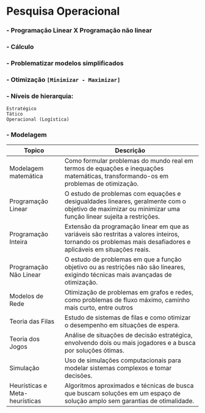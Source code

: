 # Pesquisa Operacional

### - Programação Linear X Programação não linear
### - Cálculo
### - Problematizar modelos simplificados
### - Otimização `[Minimizar - Maximizar]`

### - Níveis de hierarquia:

    Estratégico
    Tático
    Operacional (Logística)

### - Modelagem

| Topico              |  Descrição
|---------------------|----------------------|
| Modelagem matemática | Como formular problemas do mundo real em termos de equações e inequações matemáticas, transformando-os em problemas de otimização.|
| Programação Linear | O estudo de problemas com equações e desigualdades lineares, geralmente com o objetivo de maximizar ou minimizar uma função linear sujeita a restrições. |
| Programação Inteira | Extensão da programação linear em que as variáveis são restritas a valores inteiros, tornando os problemas mais desafiadores e aplicáveis em situações reais. |
| Programação Não Linear | O estudo de problemas em que a função objetivo ou as restrições não são lineares, exigindo técnicas mais avançadas de otimização. |
| Modelos de Rede | Otimização de problemas em grafos e redes, como problemas de fluxo máximo, caminho mais curto, entre outros |
| Teoria das Filas | Estudo de sistemas de filas e como otimizar o desempenho em situações de espera. |
| Teoria dos Jogos | Análise de situações de decisão estratégica, envolvendo dois ou mais jogadores e a busca por soluções ótimas. |
| Simulação | Uso de simulações computacionais para modelar sistemas complexos e tomar decisões. |
| Heurísticas e Meta-heurísticas | Algoritmos aproximados e técnicas de busca que buscam soluções em um espaço de solução amplo sem garantias de otimalidade. |
